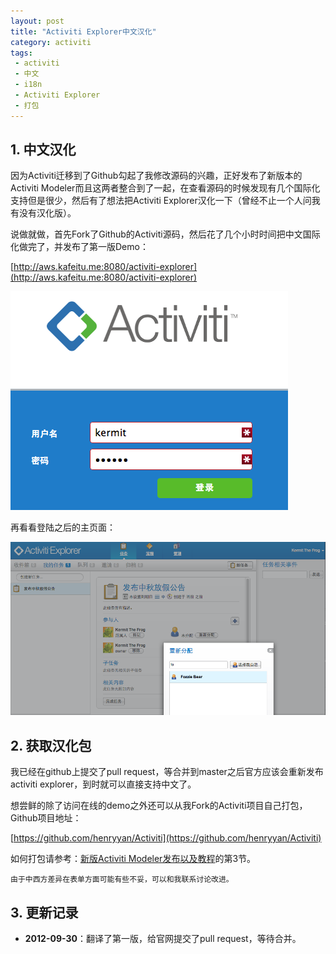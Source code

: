 ```yaml
---
layout: post
title: "Activiti Explorer中文汉化"
category: activiti
tags: 
 - activiti
 - 中文
 - i18n
 - Activiti Explorer
 - 打包
---
```


## 1. 中文汉化

因为Activiti迁移到了Github勾起了我修改源码的兴趣，正好发布了新版本的Activiti Modeler而且这两者整合到了一起，在查看源码的时候发现有几个国际化支持但是很少，然后有了想法把Activiti Explorer汉化一下（曾经不止一个人问我有没有汉化版）。

说做就做，首先Fork了Github的Activiti源码，然后花了几个小时时间把中文国际化做完了，并发布了第一版Demo：

[http://aws.kafeitu.me:8080/activiti-explorer](http://aws.kafeitu.me:8080/activiti-explorer)


![汉化后的登陆页面](/files/2012/09/activiti-explorer-i18n-for-chinese-login.png)

再看看登陆之后的主页面：

![汉化后的主页面](/files/2012/09/activiti-explorer-i18n-for-chinese-main.png)

## 2. 获取汉化包

我已经在github上提交了pull request，等合并到master之后官方应该会重新发布activiti explorer，到时就可以直接支持中文了。

想尝鲜的除了访问在线的demo之外还可以从我Fork的Activiti项目自己打包，Github项目地址：

[https://github.com/henryyan/Activiti](https://github.com/henryyan/Activiti)

如何打包请参考：[新版Activiti Modeler发布以及教程](/activiti/2012/09/30/new-version-of-activiti-modeler.html)的第3节。

	由于中西方差异在表单方面可能有些不妥，可以和我联系讨论改进。

## 3. 更新记录

* **2012-09-30**：翻译了第一版，给官网提交了pull request，等待合并。